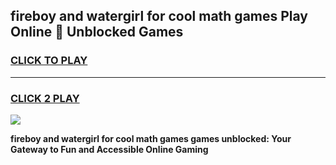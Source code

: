 
## fireboy and watergirl for cool math games Play Online 👋 Unblocked Games
<h3>
<a href="https://news.freeplayer.one?title=fireboy_and_watergirl_for_cool_math_games&ref=17CMG">CLICK TO PLAY</a></h3>
<hr>

<h3>
<a href="https://news.freeplayer.one?title=fireboy_and_watergirl_for_cool_math_games&ref=17CMG">CLICK 2 PLAY</a>
  
</h3>

<a href="https://news.freeplayer.one?title=fireboy_and_watergirl_for_cool_math_games&ref=17CMG/"><img src="https://clearcache.store/games.png"></a>


**fireboy and watergirl for cool math games games unblocked: Your Gateway to Fun and Accessible Online Gaming**

